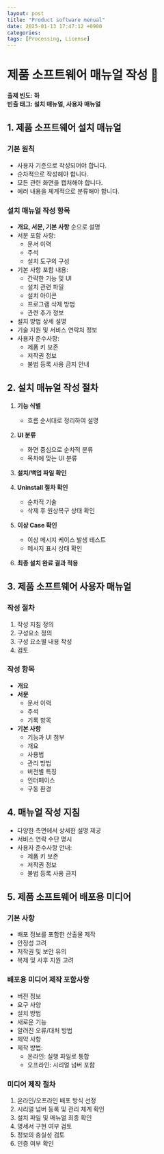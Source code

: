 ```yaml
---
layout: post
title: "Product software menual"
date: 2025-01-13 17:47:12 +0900
categories: 
tags: [Processing, License]
---
```


# 제품 소프트웨어 매뉴얼 작성 📖

**출제 빈도: 하**  
**빈출 태그: 설치 매뉴얼, 사용자 매뉴얼**

## 1. 제품 소프트웨어 설치 매뉴얼

### 기본 원칙

* 사용자 기준으로 작성되어야 합니다.
* 순차적으로 작성해야 합니다.
* 모든 관련 화면을 캡처해야 합니다.
* 에러 내용을 체계적으로 분류해야 합니다.

### 설치 매뉴얼 작성 항목

* **개요, 서문, 기본 사항** 순으로 설명
* 서문 포함 사항:
  * 문서 이력
  * 주석
  * 설치 도구의 구성
* 기본 사항 포함 내용:
  * 간략한 기능 및 UI
  * 설치 관련 파일
  * 설치 아이콘
  * 프로그램 삭제 방법
  * 관련 추가 정보
* 설치 방법 상세 설명
* 기술 지원 및 서비스 연락처 정보
* 사용자 준수사항:
  * 제품 키 보존
  * 저작권 정보
  * 불법 등록 사용 금지 안내

## 2. 설치 매뉴얼 작성 절차

1. **기능 식별**
   * 흐름 순서대로 정리하여 설명

2. **UI 분류**
   * 화면 중심으로 순차적 분류
   * 목차에 맞는 UI 분류

3. **설치/백업 파일 확인**

4. **Uninstall 절차 확인**
   * 순차적 기술
   * 삭제 후 원상복구 상태 확인

5. **이상 Case 확인**
   * 이상 메시지 케이스 발생 테스트
   * 메시지 표시 상태 확인

6. **최종 설치 완료 결과 적용**

## 3. 제품 소프트웨어 사용자 매뉴얼

### 작성 절차

1. 작성 지침 정의
2. 구성요소 정의
3. 구성 요소별 내용 작성
4. 검토

### 작성 항목

* **개요**
* **서문**
  * 문서 이력
  * 주석
  * 기록 항목
* **기본 사항**
  * 기능과 UI 첨부
  * 개요
  * 사용법
  * 관리 방법
  * 버전별 특징
  * 인터페이스
  * 구동 환경

## 4. 매뉴얼 작성 지침

* 다양한 측면에서 상세한 설명 제공
* 서비스 연락 수단 명시
* 사용자 준수사항 안내:
  * 제품 키 보존
  * 저작권 정보
  * 불법 등록 사용 금지

## 5. 제품 소프트웨어 배포용 미디어

### 기본 사항

* 배포 정보를 포함한 산출물 제작
* 안정성 고려
* 저작권 및 보안 유의
* 복제 및 사후 지원 고려

### 배포용 미디어 제작 포함사항

* 버전 정보
* 요구 사양
* 설치 방법
* 새로운 기능
* 알려진 오류/대처 방법
* 제약 사항
* 제작 방법:
  * 온라인: 실행 파일로 통합
  * 오프라인: 시리얼 넘버 포함

### 미디어 제작 절차

1. 온라인/오프라인 배포 방식 선정
2. 시리얼 넘버 등록 및 관리 체계 확인
3. 설치 파일 및 매뉴얼 최종 확인
4. 명세서 구현 여부 검토
5. 정보의 충실성 검토
6. 인증 여부 확인